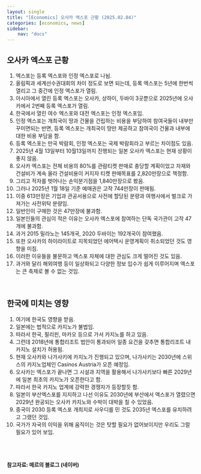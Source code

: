 ```yaml
---
layout: single
title: "[Economics] 오사카 엑스포 근황 (2025.02.04)"
categories: [economics, news]
sidebar:
    nav: "docs"
---
```


## 오사카 엑스포 근황
1. 엑스포는 등록 엑스포와 인정 엑스포로 나뉨.
1. 올림픽과 세계선수권대회의 차이 정도로 보면 되는데, 등록 엑스포는 5년에 한번씩 열리고 그 중간에 인정 엑스포가 열림.
1. 아시아에서 열린 등록 엑스포는 오사카, 상하이, 두바이 3곳뿐으로 2025년에 오사카에서 2번째 등록 엑스포가 열림.
1. 한국에서 열린 여수 엑스포와 대전 엑스포는 인정 엑스포임.
1. 인정 엑스포는 개최국이 땅과 건물을 건립하는 비용을 부담하여 참여국들이 내부만 꾸미면되는 반면, 등록 엑스포는 개최국이 땅만 제공하고 참여국이 건물과 내부에 대한 비용 부담을 함.
1. 등록 엑스포는 만국 박람회, 인정 엑스포는 국제 박람회라고 부르는 차이점도 있음.
1. 2025년 4월 13일부터 10월13일까지 진행되는 일본 오사카 엑스포는 현재 상황이 좋지 않음.
1. 오사카 엑스포는 전체 비용의 80%를 관람티켓 판매로 충당할 계획이었고 자재와 건설비가 계속 올라 건설비용이 커지자 티켓 판매목표를 2,820만장으로 책정함.
1. 그리고 적자를 벗어나는 손익분기점을 1,840만장으로 봤음.
1. 그러나 2025년 1월 18일 기준 예매권은 고작 744만장이 판매됨.
1. 이중 613만장은 기업과 관공서용으로 사전에 할당된 분량과 여행사에서 벌크로 가져가는 사전위탁 분량임.
1. 일반인이 구매한 것은 47만장에 불과함.
1. 일본인들의 관심이 적은 이유는 오사카 엑스포에 참여하는 단독 국가관이 고작 47개에 불과함.
1. 과거 2015 밀라노는 145개국, 2020 두바이는 192개국이 참여했음.
1. 또한 오사카의 하이라이트로 지목되었던 에어택시 운영계획이 취소되었던 것도 영향을 미침.
1. 이러한 이유들을 불문하고 엑스포 자체에 대한 관심도 크게 떨어진 것도 있음.
1. 과거와 달리 해외여행 등이 일상화되고 다양한 정보 입수가 쉽게 이루어지며 엑스포는 큰 축제로 볼 수 없는 것임.

<br/>

## 한국에 미치는 영향
1. 여기에 한국도 영향을 받음.
1. 일본에는 법적으로 카지노가 불법임.
1. 따라서 한국, 필리핀, 마카오 등으로 가서 카지노를 하고 있음.
1. 그런데 2018년에 통합리조트 법안이 통과되어 일종 요건을 갖추면 통합리조트 내 카지노 설치가 허용됨.
1. 현재 오사카와 나가사키에 카지노가 진행되고 있으며, 나가사키는 2030년에 스위스의 카지노업체인 Casinos Austria가 오픈 예정임.
1. 오사카는 엑스포가 끝나면 그 시설과 지역을 활용해서 나가사키보다 빠른 2029년에 일본 최초의 카지노가 오픈한다고 함.
1. 따라서 한국 카지노 업계에 강력한 경쟁자가 등장할듯 함.
1. 일본이 부산엑스포를 지지하고 나선 이유도 2030년에 부산에서 엑스포가 열렸으면 2029년 완공되는 오사카 카지노와 수박이 대박을 칠 수 있었음.
1. 중국이 2030 등록 엑스포 개최지로 사우디를 민 것도 2035년 엑스포를 유치하려고 그랬던 것임.
1. 국가가 자국의 이익을 위해 움직이는 것은 탓할 필요가 없어보이지만 우리도 그럴 필요가 있어 보임.


<br/>
<br/>

#### 참고자료: 메르의 블로그 (네이버) 